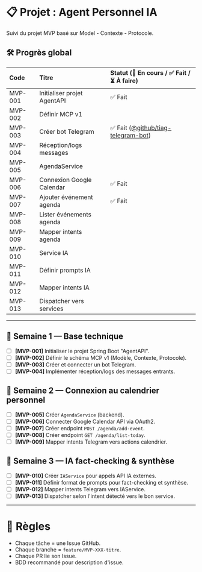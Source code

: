 # 📋 Projet : Agent Personnel IA

Suivi du projet MVP basé sur Model - Contexte - Protocole.


## 🛠️ Progrès global

| Code    | Titre                       | Statut (🚧 En cours / ✅ Fait / ⏳ À faire)                                                   |
| :------ | :-------------------------- | :------------------------------------------------------------------------------------------ |
| MVP-001 | Initialiser projet AgentAPI | ✅ Fait                                                                                            |
| MVP-002 | Définir MCP v1              |                                                                                             |
| MVP-003 | Créer bot Telegram          | ✅ Fait ([@github/tiag-telegram-bot](https://github.com/NaoufalElmeskini/tiag-telegram-bot)) |
| MVP-004 | Réception/logs messages     |                                                                                             |
| MVP-005 | AgendaService               |                                                                                             |
| MVP-006 | Connexion Google Calendar   | ✅ Fait                                                                                            |
| MVP-007 | Ajouter événement agenda    | ✅ Fait                                                                                            |
| MVP-008 | Lister événements agenda    |                                                                                             |
| MVP-009 | Mapper intents agenda       |                                                                                             |
| MVP-010 | Service IA                  |                                                                                             |
| MVP-011 | Définir prompts IA          |                                                                                             |
| MVP-012 | Mapper intents IA           |                                                                                             |
| MVP-013 | Dispatcher vers services    |                                                                                             |

---
## 📅 Semaine 1 — Base technique

- [ ] **[MVP-001]** Initialiser le projet Spring Boot "AgentAPI".
- [ ] **[MVP-002]** Définir le schéma MCP v1 (Modèle, Contexte, Protocole).
- [ ] **[MVP-003]** Créer et connecter un bot Telegram.
- [ ] **[MVP-004]** Implémenter réception/logs des messages entrants.

## 📅 Semaine 2 — Connexion au calendrier personnel

- [ ] **[MVP-005]** Créer `AgendaService` (backend).
- [ ] **[MVP-006]** Connecter Google Calendar API via OAuth2.
- [ ] **[MVP-007]** Créer endpoint `POST /agenda/add-event`.
- [ ] **[MVP-008]** Créer endpoint `GET /agenda/list-today`.
- [ ] **[MVP-009]** Mapper intents Telegram vers actions calendrier.

## 📅 Semaine 3 — IA fact-checking & synthèse

- [ ] **[MVP-010]** Créer `IAService` pour appels API IA externes.
- [ ] **[MVP-011]** Définir format de prompts pour fact-checking et synthèse.
- [ ] **[MVP-012]** Mapper intents Telegram vers IAService.
- [ ] **[MVP-013]** Dispatcher selon l'intent détecté vers le bon service.

---

# 🧩 Règles
- Chaque tâche = une Issue GitHub.
- Chaque branche = `feature/MVP-XXX-titre`.
- Chaque PR lie son Issue.
- BDD recommandé pour description d'issue.
